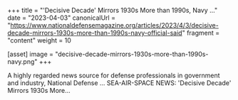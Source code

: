 +++
title = "'Decisive Decade' Mirrors 1930s More than 1990s, Navy ..."
date = "2023-04-03"
canonicalUrl = "https://www.nationaldefensemagazine.org/articles/2023/4/3/decisive-decade-mirrors-1930s-more-than-1990s-navy-official-said"
fragment = "content"
weight = 10

[asset]
    image = "decisive-decade-mirrors-1930s-more-than-1990s-navy.png"
+++

A highly regarded news source for defense professionals in government and 
industry, National Defense ... SEA-AIR-SPACE NEWS: 'Decisive Decade' 
Mirrors 1930s More...

